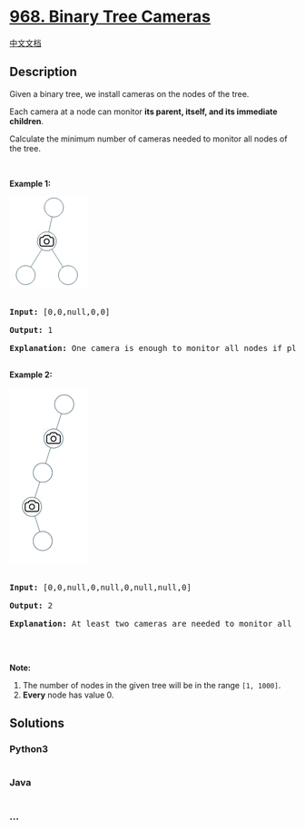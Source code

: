 # [968. Binary Tree Cameras](https://leetcode.com/problems/binary-tree-cameras)

[中文文档](/solution/0900-0999/0968.Binary%20Tree%20Cameras/README.md)

## Description

<p>Given a binary tree, we install cameras on the nodes of the tree.&nbsp;</p>

<p>Each camera at&nbsp;a node can monitor <strong>its parent, itself, and its immediate children</strong>.</p>

<p>Calculate the minimum number of cameras needed to monitor all nodes of the tree.</p>

<p>&nbsp;</p>

<p><strong>Example 1:</strong></p>

![](./images/bst_cameras_01.png)

<div>

<pre>

<strong>Input: </strong><span id="example-input-1-1">[0,0,null,0,0]</span>

<strong>Output: </strong><span id="example-output-1">1</span>

<strong>Explanation: </strong>One camera is enough to monitor all nodes if placed as shown.

</pre>

<div>

<p><strong>Example 2:</strong></p>

![](./images/bst_cameras_02.png)

<pre>

<strong>Input: </strong><span id="example-input-2-1">[0,0,null,0,null,0,null,null,0]</span>

<strong>Output: </strong><span id="example-output-2">2

<strong>Explanation:</strong> At least two cameras are needed to monitor all nodes of the tree. The above image shows one of the valid configurations of camera placement.</span>

</pre>

<p><br />

<strong>Note:</strong></p>

<ol>
	<li>The number of nodes in the given tree will be in the range&nbsp;<code>[1, 1000]</code>.</li>
	<li><strong>Every</strong> node has value 0.</li>
</ol>

</div>

</div>

## Solutions

<!-- tabs:start -->

### **Python3**

```python

```

### **Java**

```java

```

### **...**

```

```

<!-- tabs:end -->

